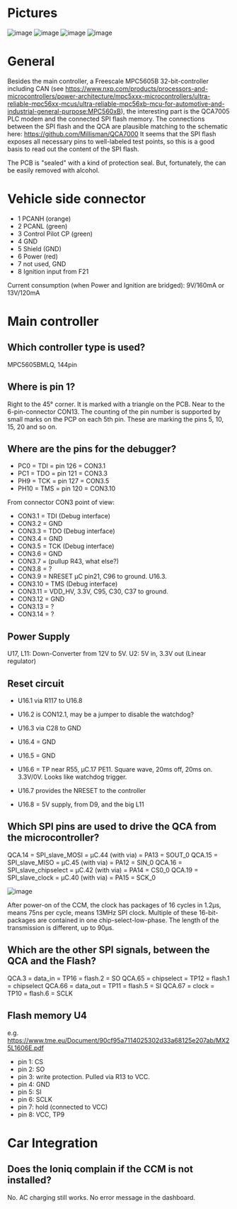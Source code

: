 
# Pictures

![image](CCM_ChargeControlModule_PLC_CCS/CCM_frontside.jpg)
![image](CCM_ChargeControlModule_PLC_CCS/CCM_Backside.jpg)
![image](CCM_ChargeControlModule_PLC_CCS/CCM_U5_QCA7005-AL33.jpg)
![image](CCM_ChargeControlModule_PLC_CCS/CCM_U4_FlashMemory.jpg)

# General

Besides the main controller, a Freescale MPC5605B 32-bit-controller including CAN
(see https://www.nxp.com/products/processors-and-microcontrollers/power-architecture/mpc5xxx-microcontrollers/ultra-reliable-mpc56xx-mcus/ultra-reliable-mpc56xb-mcu-for-automotive-and-industrial-general-purpose:MPC560xB),
the interesting part is the QCA7005 PLC modem and the connected SPI flash memory. The connections between the SPI flash and the QCA are plausible matching to the schematic here: https://github.com/Millisman/QCA7000
It seems that the SPI flash exposes all necessary pins to well-labeled test points, so this is a good basis to read out the content of the SPI flash.

The PCB is "sealed" with a kind of protection seal. But, fortunately, the can be easily removed with alcohol.


# Vehicle side connector
- 1 PCANH (orange)
- 2 PCANL (green)
- 3 Control Pilot CP (green)
- 4 GND
- 5 Shield (GND)
- 6 Power (red)
- 7 not used, GND
- 8 Ignition input from F21

Current consumption (when Power and Ignition are bridged): 9V/160mA or 13V/120mA

# Main controller
## Which controller type is used?
MPC5605BMLQ, 144pin

## Where is pin 1?
Right to the 45° corner. It is marked with a triangle on the PCB. Near to the 6-pin-connector CON13.
The counting of the pin number is supported by small marks on the PCP on each 5th pin. These are marking the pins 5, 10, 15, 20 and so on.


## Where are the pins for the debugger?
- PC0 = TDI = pin 126 = CON3.1
- PC1 = TDO = pin 121 = CON3.3
- PH9 = TCK = pin 127 = CON3.5
- PH10 = TMS = pin 120 = CON3.10

From connector CON3 point of view:
- CON3.1 = TDI (Debug interface)
- CON3.2 = GND
- CON3.3 = TDO (Debug interface)
- CON3.4 = GND
- CON3.5 = TCK (Debug interface)
- CON3.6 = GND
- CON3.7 = (pullup R43, what else?)
- CON3.8 = ?
- CON3.9 = NRESET µC pin21, C96 to ground. U16.3.
- CON3.10 = TMS (Debug interface)
- CON3.11 = VDD_HV, 3.3V, C95, C30, C37 to ground.
- CON3.12 = GND
- CON3.13 = ?
- CON3.14 = ?

## Power Supply

U17, L11: Down-Converter from 12V to 5V.
U2: 5V in, 3.3V out (Linear regulator)

## Reset circuit

- U16.1 via R117 to U16.8
- U16.2 is CON12.1, may be a jumper to disable the watchdog?
- U16.3 via C28 to GND
- U16.4 = GND

- U16.5 = GND
- U16.6 = TP near R55, µC.17 PE11. Square wave, 20ms off, 20ms on. 3.3V/0V. Looks like watchdog trigger.
- U16.7 provides the NRESET to the controller
- U16.8 = 5V supply, from D9, and the big L11


## Which SPI pins are used to drive the QCA from the microcontroller?

QCA.14 = SPI_slave_MOSI  =      µC.44 (with via) = PA13 = SOUT_0
QCA.15 = SPI_slave_MISO  =      µC.45 (with via) = PA12 = SIN_0
QCA.16 = SPI_slave_chipselect = µC.42 (with via) = PA14 = CS0_0
QCA.19 = SPI_slave_clock =      µC.40 (with via) = PA15 = SCK_0

![image](CCM_host_SPI_testpoints_on_controller.jpg)

After power-on of the CCM, the clock has packages of 16 cycles in 1.2µs, means 75ns per cycle, means 13MHz SPI clock.
Multiple of these 16-bit-packages are contained in one chip-select-low-phase. The length of the transmission is different,
up to 90µs.

## Which are the other SPI signals, between the QCA and the Flash?
QCA.3 = data_in = TP16 = flash.2 = SO
QCA.65 = chipselect = TP12 = flash.1 = chipselect
QCA.66 = data_out = TP11 = flash.5 = SI
QCA.67 = clock = TP10 = flash.6 = SCLK

## Flash memory U4
e.g. https://www.tme.eu/Document/90cf95a7114025302d33a68125e207ab/MX25L1606E.pdf
- pin 1: CS
- pin 2: SO
- pin 3: write protection. Pulled via R13 to VCC.
- pin 4: GND
- pin 5: SI
- pin 6: SCLK
- pin 7: hold (connected to VCC)
- pin 8: VCC, TP9

# Car Integration
## Does the Ioniq complain if the CCM is not installed?
No. AC charging still works. No error message in the dashboard.



